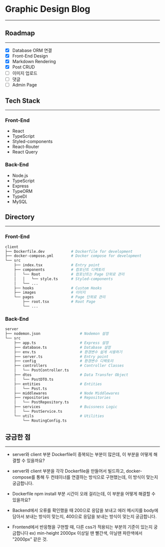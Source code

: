 # Graphic Design Blog

---

## Roadmap

---

- [x] Database ORM 연결
- [x] Front-End Design
- [x] Markdown Rendering
- [x] Post CRUD
- [ ] 이미지 업로드
- [ ] 댓글
- [ ] Admin Page

## Tech Stack

---

### Front-End

- React
- TypeScript
- Styled-components
- React-Router
- React Query

### Back-End

- Node.js
- TypeScript
- Express
- TypeORM
- TypeDI
- MySQL

## Directory

---

### Front-End

```bash
client
├── Dockerfile.dev            # Dockerfile for development
├── docker-compose.yml        # Docker compose for development
└── src
    ├── index.tsx             # Entry point
    ├── components            # 컴포넌트 디렉토리
    │   └── Root              # 컴포넌트는 Page 단위로 관리
    │   │   └── style.ts      # Styled-components
    │   └── ...
    ├── hooks                 # Custom Hooks
    ├── images                # 이미지
    └── pages                 # Page 단위로 관리
        ├── root.tsx          # Root Page
        └── ...
```

### Back-End

```bash
server
├── nodemon.json                  # Nodemon 설정
└── src
    ├── app.ts                    # Express 설정
    ├── database.ts               # Database 설정
    ├── env.ts                    # 환경변수 쉽게 사용하기
    ├── server.ts                 # Entry point
    ├── config                    # 환경변수 디렉토리
    ├── controllers               # Controller Classes
    │   └── PostController.ts
    ├── dtos                      # Data Transfer Object
    │   └── PostDTO.ts
    ├── entities                  # Entities
    │   └── Post.ts
    ├── middlewares               # Node Middlewares
    ├── repositories              # Repositories
    │   └── PostRepository.ts
    ├── services                  # Buissness Logic
    │   └── PostService.ts
    └── utils                     # Utilities
        └── RoutingConfig.ts
```

## 궁금한 점

---

- server와 client 부분 Dockerfile이 중복되는 부분이 많은데, 이 부분을 어떻게 해결할 수 있을까요?

- server와 client 부분을 각각 Dockerfile을 만들어서 빌드하고, docker-compose를 통해 두 컨테이너를 연결하는 방식으로 구현했는데, 이 방식이 맞는지 궁금합니다.

- Dockerfile npm install 부분 시간이 오래 걸리는데, 이 부분을 어떻게 해결할 수 있을까요?

- Backend에서 오류를 확인했을 때 200으로 응답을 보내고 에러 메시지를 body에 담아서 보내는 방식이 맞는지, 400으로 응답을 보내는 방식이 맞는지 궁금합니다.

- Frontend에서 반응형을 구현할 때, 다른 css가 적용되는 부분의 기준이 있는지 궁금합니다
  ex) min-height 2000px 이상일 땐 빨간색, 아닐땐 파란색에서 "2000px" 같은 것.
